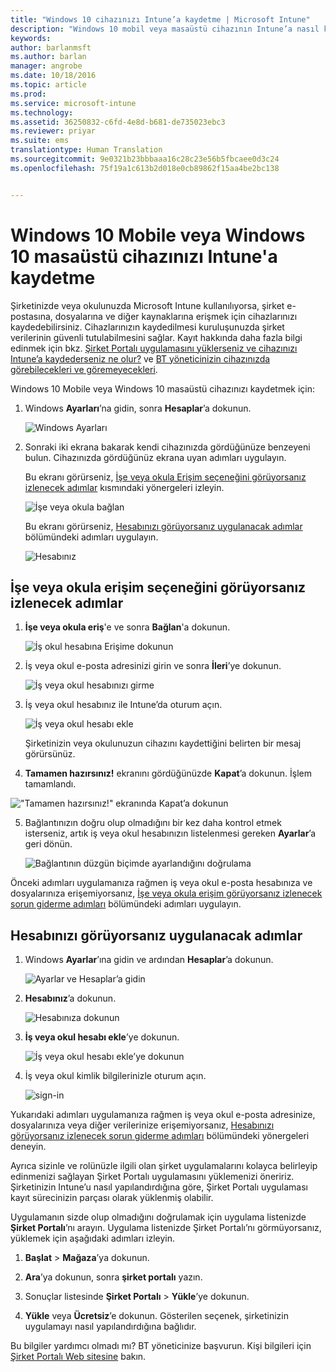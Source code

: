 ```yaml
---
title: "Windows 10 cihazınızı Intune’a kaydetme | Microsoft Intune"
description: "Windows 10 mobil veya masaüstü cihazının Intune’a nasıl kaydedildiği açıklanır."
keywords: 
author: barlanmsft
ms.author: barlan
manager: angrobe
ms.date: 10/18/2016
ms.topic: article
ms.prod: 
ms.service: microsoft-intune
ms.technology: 
ms.assetid: 36250832-c6fd-4e8d-b681-de735023ebc3
ms.reviewer: priyar
ms.suite: ems
translationtype: Human Translation
ms.sourcegitcommit: 9e0321b23bbbaaa16c28c23e56b5fbcaee0d3c24
ms.openlocfilehash: 75f19a1c613b2d018e0cb89862f15aa4be2bc138


---
```



# <a name="enroll-your-windows-10-mobile-or-windows-10-desktop-device-in-intune"></a>Windows 10 Mobile veya Windows 10 masaüstü cihazınızı Intune'a kaydetme

Şirketinizde veya okulunuzda Microsoft Intune kullanılıyorsa, şirket e-postasına, dosyalarına ve diğer kaynaklarına erişmek için cihazlarınızı kaydedebilirsiniz. Cihazlarınızın kaydedilmesi kuruluşunuzda şirket verilerinin güvenli tutulabilmesini sağlar. Kayıt hakkında daha fazla bilgi edinmek için bkz. [Şirket Portalı uygulamasını yüklerseniz ve cihazınızı Intune’a kaydederseniz ne olur?](what-happens-if-you-install-the-company-portal-app-and-enroll-your-device-in-intune-windows.md) ve [BT yöneticinizin cihazınızda görebilecekleri ve göremeyecekleri](what-can-your-it-administrator-see-when-you-enroll-your-device-in-intune-windows.md).


Windows 10 Mobile veya Windows 10 masaüstü cihazınızı kaydetmek için:

1.  Windows **Ayarları**’na gidin, sonra **Hesaplar**’a dokunun.

    ![Windows Ayarları](./media/w10-enroll-rs1-settings-accounts.png)

2.  Sonraki iki ekrana bakarak kendi cihazınızda gördüğünüze benzeyeni bulun. Cihazınızda gördüğünüz ekrana uyan adımları uygulayın.

    Bu ekranı görürseniz, [İşe veya okula Erişim seçeneğini görüyorsanız izlenecek adımlar](#steps-to-follow-if-you-see-access-work-or-school) kısmındaki yönergeleri izleyin.

    ![İşe veya okula bağlan](./media/w10-enroll-rs1-connect-to-work-or-school.png)

    Bu ekranı görürseniz, [Hesabınızı görüyorsanız uygulanacak adımlar](#steps-to-follow-if-you-see-your-account) bölümündeki adımları uygulayın.

    ![Hesabınız](./media/w10-enroll-2-accounts-your-account.png)

## <a name="steps-to-follow-if-you-see-access-work-or-school"></a>İşe veya okula erişim seçeneğini görüyorsanız izlenecek adımlar

1.  **İşe veya okula eriş**'e ve sonra **Bağlan**'a dokunun.

    ![İş okul hesabına Erişime dokunun](./media/w10-enroll-rs1-connect-to-work-or-school.png)

2.  İş veya okul e-posta adresinizi girin ve sonra **İleri**’ye dokunun.

    ![İş veya okul hesabınızı girme](./media/w10-enroll-rs1-set-up-work-or-school-account.png)

3. İş veya okul hesabınız ile Intune’da oturum açın.

    ![İş veya okul hesabı ekle](./media/w10-enroll-rs1-enter-your-credentials.png)

    Şirketinizin veya okulunuzun cihazını kaydettiğini belirten bir mesaj görürsünüz.

4. **Tamamen hazırsınız!** ekranını gördüğünüzde **Kapat**’a dokunun. İşlem tamamlandı.

  !["Tamamen hazırsınız!" ekranında Kapat’a dokunun](./media/w10-enroll-rs1-youre-all-set.png)

5. Bağlantınızın doğru olup olmadığını bir kez daha kontrol etmek isterseniz, artık iş veya okul hesabınızın listelenmesi gereken **Ayarlar**’a geri dönün.

    ![Bağlantının düzgün biçimde ayarlandığını doğrulama](./media/w10-enroll-rs1-validate-successful-enrollment.png)

Önceki adımları uygulamanıza rağmen iş veya okul e-posta hesabınıza ve dosyalarınıza erişemiyorsanız, [İşe veya okula erişim görüyorsanız izlenecek sorun giderme adımları](troubleshoot-your-windows-10-device-windows.md#troubleshooting-steps-to-follow-if-you-see-access-work-or-school) bölümündeki adımları uygulayın.


## <a name="steps-to-follow-if-you-see-your-account"></a>Hesabınızı görüyorsanız uygulanacak adımlar

1.  Windows **Ayarlar**’ına gidin ve ardından **Hesaplar**’a dokunun.

    ![Ayarlar ve Hesaplar’a gidin](./media/W10-enroll-1-settings-accounts.png)

2.  **Hesabınız**’a dokunun.

    ![Hesabınıza dokunun](./media/W10-enroll-2-accounts-your-account.png)

3.  **İş veya okul hesabı ekle**’ye dokunun.

    ![İş veya okul hesabı ekle’ye dokunun](./media/w10-enroll-3-add-work-school-acct.png)

4.  İş veya okul kimlik bilgilerinizle oturum açın.

    ![sign-in](./media/W10-enroll-4-sign-in.png)

Yukarıdaki adımları uygulamanıza rağmen iş veya okul e-posta adresinize, dosyalarınıza veya diğer verilerinize erişemiyorsanız, [Hesabınızı görüyorsanız izlenecek sorun giderme adımları](troubleshoot-your-windows-10-device-windows.md#troubleshooting-steps-to-follow-if-you-see-your-account) bölümündeki yönergeleri deneyin.

Ayrıca sizinle ve rolünüzle ilgili olan şirket uygulamalarını kolayca belirleyip edinmenizi sağlayan Şirket Portalı uygulamasını yüklemenizi öneririz. Şirketinizin Intune’u nasıl yapılandırdığına göre, Şirket Portalı uygulaması kayıt sürecinizin parçası olarak yüklenmiş olabilir.

Uygulamanın sizde olup olmadığını doğrulamak için uygulama listenizde **Şirket Portalı**’nı arayın. Uygulama listenizde Şirket Portalı’nı görmüyorsanız, yüklemek için aşağıdaki adımları izleyin.

1.  **Başlat** &gt; **Mağaza**’ya dokunun.

2.  **Ara**’ya dokunun, sonra **şirket portalı** yazın.

3.  Sonuçlar listesinde **Şirket Portalı** &gt; **Yükle**’ye dokunun.

4.  **Yükle** veya **Ücretsiz**’e dokunun. Gösterilen seçenek, şirketinizin uygulamayı nasıl yapılandırdığına bağlıdır.

Bu bilgiler yardımcı olmadı mı? BT yöneticinize başvurun. Kişi bilgileri için [Şirket Portalı Web sitesine](http://portal.manage.microsoft.com) bakın.





<!--HONumber=Oct16_HO1-->


